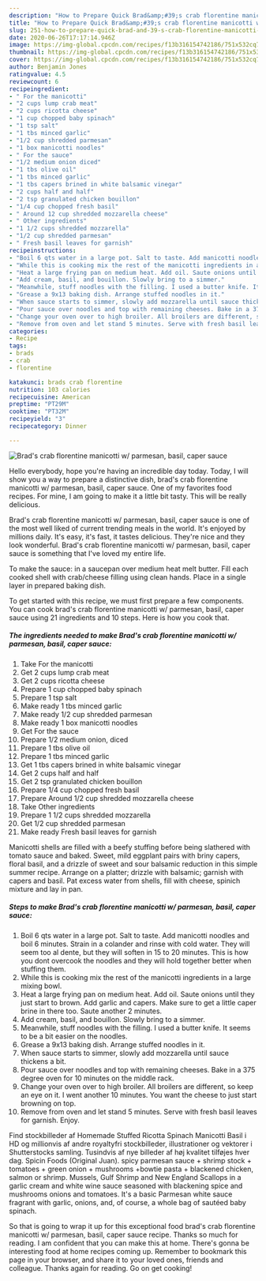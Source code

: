 ```yaml
---
description: "How to Prepare Quick Brad&amp;#39;s crab florentine manicotti w/ parmesan, basil, caper sauce"
title: "How to Prepare Quick Brad&amp;#39;s crab florentine manicotti w/ parmesan, basil, caper sauce"
slug: 251-how-to-prepare-quick-brad-and-39-s-crab-florentine-manicotti-w-parmesan-basil-caper-sauce
date: 2020-06-26T17:17:14.946Z
image: https://img-global.cpcdn.com/recipes/f13b316154742186/751x532cq70/brads-crab-florentine-manicotti-w-parmesan-basil-caper-sauce-recipe-main-photo.jpg
thumbnail: https://img-global.cpcdn.com/recipes/f13b316154742186/751x532cq70/brads-crab-florentine-manicotti-w-parmesan-basil-caper-sauce-recipe-main-photo.jpg
cover: https://img-global.cpcdn.com/recipes/f13b316154742186/751x532cq70/brads-crab-florentine-manicotti-w-parmesan-basil-caper-sauce-recipe-main-photo.jpg
author: Benjamin Jones
ratingvalue: 4.5
reviewcount: 6
recipeingredient:
- " For the manicotti"
- "2 cups lump crab meat"
- "2 cups ricotta cheese"
- "1 cup chopped baby spinach"
- "1 tsp salt"
- "1 tbs minced garlic"
- "1/2 cup shredded parmesan"
- "1 box manicotti noodles"
- " For the sauce"
- "1/2 medium onion diced"
- "1 tbs olive oil"
- "1 tbs minced garlic"
- "1 tbs capers brined in white balsamic vinegar"
- "2 cups half and half"
- "2 tsp granulated chicken bouillon"
- "1/4 cup chopped fresh basil"
- " Around 12 cup shredded mozzarella cheese"
- " Other ingredients"
- "1 1/2 cups shredded mozzarella"
- "1/2 cup shredded parmesan"
- " Fresh basil leaves for garnish"
recipeinstructions:
- "Boil 6 qts water in a large pot. Salt to taste. Add manicotti noodles and boil 6 minutes. Strain in a colander and rinse with cold water. They will seem too al dente, but they will soften in 15 to 20 minutes. This is how you dont overcook the noodles and they will hold together better when stuffing them."
- "While this is cooking mix the rest of the manicotti ingredients in a large mixing bowl."
- "Heat a large frying pan on medium heat. Add oil. Saute onions until they just start to brown. Add garlic and capers. Make sure to get a little caper brine in there too. Saute another 2 minutes."
- "Add cream, basil, and bouillon. Slowly bring to a simmer."
- "Meanwhile, stuff noodles with the filling. I used a butter knife. It seems to be a bit easier on the noodles."
- "Grease a 9x13 baking dish. Arrange stuffed noodles in it."
- "When sauce starts to simmer, slowly add mozzarella until sauce thickens a bit."
- "Pour sauce over noodles and top with remaining cheeses. Bake in a 375 degree oven for 10 minutes on the middle rack."
- "Change your oven over to high broiler. All broilers are different, so keep an eye on it. I went another 10 minutes. You want the cheese to just start browning on top."
- "Remove from oven and let stand 5 minutes. Serve with fresh basil leaves for garnish. Enjoy."
categories:
- Recipe
tags:
- brads
- crab
- florentine

katakunci: brads crab florentine 
nutrition: 103 calories
recipecuisine: American
preptime: "PT29M"
cooktime: "PT32M"
recipeyield: "3"
recipecategory: Dinner

---
```



![Brad&#39;s crab florentine manicotti w/ parmesan, basil, caper sauce](https://img-global.cpcdn.com/recipes/f13b316154742186/751x532cq70/brads-crab-florentine-manicotti-w-parmesan-basil-caper-sauce-recipe-main-photo.jpg)

Hello everybody, hope you're having an incredible day today. Today, I will show you a way to prepare a distinctive dish, brad&#39;s crab florentine manicotti w/ parmesan, basil, caper sauce. One of my favorites food recipes. For mine, I am going to make it a little bit tasty. This will be really delicious.

Brad&#39;s crab florentine manicotti w/ parmesan, basil, caper sauce is one of the most well liked of current trending meals in the world. It's enjoyed by millions daily. It's easy, it's fast, it tastes delicious. They're nice and they look wonderful. Brad&#39;s crab florentine manicotti w/ parmesan, basil, caper sauce is something that I've loved my entire life.

To make the sauce: in a saucepan over medium heat melt butter. Fill each cooked shell with crab/cheese filling using clean hands. Place in a single layer in prepared baking dish.


To get started with this recipe, we must first prepare a few components. You can cook brad&#39;s crab florentine manicotti w/ parmesan, basil, caper sauce using 21 ingredients and 10 steps. Here is how you cook that.

<!--inarticleads1-->

##### The ingredients needed to make Brad&#39;s crab florentine manicotti w/ parmesan, basil, caper sauce:

1. Take  For the manicotti
1. Get 2 cups lump crab meat
1. Get 2 cups ricotta cheese
1. Prepare 1 cup chopped baby spinach
1. Prepare 1 tsp salt
1. Make ready 1 tbs minced garlic
1. Make ready 1/2 cup shredded parmesan
1. Make ready 1 box manicotti noodles
1. Get  For the sauce
1. Prepare 1/2 medium onion, diced
1. Prepare 1 tbs olive oil
1. Prepare 1 tbs minced garlic
1. Get 1 tbs capers brined in white balsamic vinegar
1. Get 2 cups half and half
1. Get 2 tsp granulated chicken bouillon
1. Prepare 1/4 cup chopped fresh basil
1. Prepare  Around 1/2 cup shredded mozzarella cheese
1. Take  Other ingredients
1. Prepare 1 1/2 cups shredded mozzarella
1. Get 1/2 cup shredded parmesan
1. Make ready  Fresh basil leaves for garnish


Manicotti shells are filled with a beefy stuffing before being slathered with tomato sauce and baked. Sweet, mild eggplant pairs with briny capers, floral basil, and a drizzle of sweet and sour balsamic reduction in this simple summer recipe. Arrange on a platter; drizzle with balsamic; garnish with capers and basil. Pat excess water from shells, fill with cheese, spinich mixture and lay in pan. 

<!--inarticleads2-->

##### Steps to make Brad&#39;s crab florentine manicotti w/ parmesan, basil, caper sauce:

1. Boil 6 qts water in a large pot. Salt to taste. Add manicotti noodles and boil 6 minutes. Strain in a colander and rinse with cold water. They will seem too al dente, but they will soften in 15 to 20 minutes. This is how you dont overcook the noodles and they will hold together better when stuffing them.
1. While this is cooking mix the rest of the manicotti ingredients in a large mixing bowl.
1. Heat a large frying pan on medium heat. Add oil. Saute onions until they just start to brown. Add garlic and capers. Make sure to get a little caper brine in there too. Saute another 2 minutes.
1. Add cream, basil, and bouillon. Slowly bring to a simmer.
1. Meanwhile, stuff noodles with the filling. I used a butter knife. It seems to be a bit easier on the noodles.
1. Grease a 9x13 baking dish. Arrange stuffed noodles in it.
1. When sauce starts to simmer, slowly add mozzarella until sauce thickens a bit.
1. Pour sauce over noodles and top with remaining cheeses. Bake in a 375 degree oven for 10 minutes on the middle rack.
1. Change your oven over to high broiler. All broilers are different, so keep an eye on it. I went another 10 minutes. You want the cheese to just start browning on top.
1. Remove from oven and let stand 5 minutes. Serve with fresh basil leaves for garnish. Enjoy.


Find stockbilleder af Homemade Stuffed Ricotta Spinach Manicotti Basil i HD og millionvis af andre royaltyfri stockbilleder, illustrationer og vektorer i Shutterstocks samling. Tusindvis af nye billeder af høj kvalitet tilføjes hver dag. Spicin Foods (Original Juan). spicy parmesan sauce + shrimp stock + tomatoes + green onion + mushrooms +bowtie pasta + blackened chicken, salmon or shrimp. Mussels, Gulf Shrimp and New England Scallops in a garlic cream and white wine sauce seasoned with blackening spice and mushrooms onions and tomatoes. It&#39;s a basic Parmesan white sauce fragrant with garlic, onions, and, of course, a whole bag of sautéed baby spinach. 

So that is going to wrap it up for this exceptional food brad&#39;s crab florentine manicotti w/ parmesan, basil, caper sauce recipe. Thanks so much for reading. I am confident that you can make this at home. There's gonna be interesting food at home recipes coming up. Remember to bookmark this page in your browser, and share it to your loved ones, friends and colleague. Thanks again for reading. Go on get cooking!
